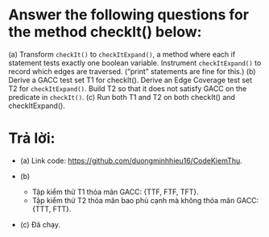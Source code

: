 # Answer the following questions for the method checkIt() below:
(a) Transform `checkIt()` to `checkItExpand()`, a method where each if statement tests exactly one boolean variable. Instrument `checkItExpand()` to record which edges are traversed. (“print” statements are fine for this.)
(b) Derive a GACC test set T1 for checkIt(). Derive an Edge Coverage test set T2 for `checkItExpand()`. Build T2 so that it does not satisfy GACC on the predicate in `checkIt()`.
(c) Run both T1 and T2 on both checkIt() and checkItExpand().

# Trả lời:
* (a) Link code: <https://github.com/duongminhhieu16/CodeKiemThu>.

* (b) 
	* Tập kiểm thử T1 thỏa mãn GACC: {TTF, FTF, TFT}.
	* Tập kiểm thử T2 thỏa mãn bao phủ cạnh mà không thỏa mãn GACC: {TTT, FTT}.

* (c) Đã chạy.